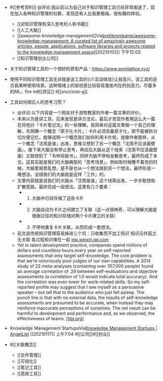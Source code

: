 - #[[参考资料]] @评论:我以前以为自己对于知识管理工具已经非常痴迷了，现在加入各种知识管理的社群，发现还有人比我更极端，很有趣的体验。
    - [[对知识管理有深入思考的人和书籍]]
    - [[人工大脑]]
    - [[awesome-knowledge-management]]Via[brettkromkamp/awesome-knowledge-management: A curated list of amazingly awesome articles, people, applications, software libraries and projects related to the knowledge management space](https://github.com/brettkromkamp/awesome-knowledge-management)[[20210103]] 下午12:03
    - [[知识管理创业公司]]
- 关于知识管理工具的一个很好的原型产品：https://www.semilattice.xyz/
- 使用不同知识管理工具无非就是该工具的{c1:互动体验}让我高兴，该工具的适合我某种使用场景。这种情绪上的愉悦感比较容易激发内在的创造力。尽量多的ML，fire in#[[洞见]] #[[srs/cloze-g]]
  
- 工具如何顺应人的思考习惯？
    - @评论:以下内容是一个网友对于游牧教室的作者一篇文章的评价。
    - 本来以为是讲工具，后来发现是讲方法论，最后才发现作者用这么大一篇在将他对「卡片笔记法」的一些理解。我简单对这篇文章做一个自己的理解，先明确一个概念「原子化卡片」：卡片必须具备原子化，即不能被拆分切方便记忆，能够说明一个概念我们如何利用卡片呢，就像作者那样，从一个概念「沈周是谁」出发，思维又想到了另一个概念「沈周不应该画壁画」，接下来大脑没有停止思考，再往后大脑从这个线索（沈周不应该画壁画）又联想到了「韦仲将能书」，同样大脑不停地发散思考，最终形成了本文。这其实就是我们的大脑典型的「思考场景」，例如有时候睡不着觉的时候，大脑里胡思乱想，是不是也从一个想法跳到另一个想法，最终形成一堆想法。没错我们的大脑就是这样「工作」的。
    - 文章内容就是说我们的大脑从「沈周是谁」这个线索出发，一步步联想和扩散思路，最终完成一段想法。这里有几个要素：
        - 1. 大脑中已经存储了这些卡片
        - 2. 大脑自动为卡片之间建立了关联（这一点很神奇，可以理解大脑是根据过往的知识存储对两个卡片建立的关联）
        - 3. 不停地重复卡片关联，从而形成一套想法。
    - 前文说传统知识管理容易掉进三个坑：只收集而不加工知识 知识元件孤立无关联 各过程知识堆在一起 [mp.weixin.qq.com](https://mp.weixin.qq.com/s?__biz=MzI0MjY5Nzk1OQ==&mid=2247484853&idx=1&sn=d82696a016f28d3c05cef0d4783a3b48&chksm=e979163dde0e9f2ba4785e92c083d7a1f946c7056bec6251afc0ff0b18729bda5ae1fb4da459)
    - Yet in talent development practice, companies spend millions of dollars and countless hours every year on self-reported assessments that only target self-knowledge. The core problem is that we’re notoriously poor judges of our own capabilities. A 2014 study of 22 meta-analyses (containing over 357,000 people) found an average correlation of .29 between self-evaluations and objective assessments (a correlation of 1.0 would indicate total accuracy). And the correlation was even lower for work-related skills. So my self-reported profile may suggest that I see myself as a persuasive speaker – but tell that to the audience who just fell asleep. The punch line is that with no external data, the results of self-knowledge assessments are presumed to be accurate, when instead they may reinforce inaccurate perceptions of ourselves. The net result can be harmful to development and performance and, as we observed, the effectiveness of teams. [[hbr.org]](https://hbr.org/2015/03/research-were-not-very-self-aware-especially-at-work)
- Knowledge Management StartupsVia[Knowledge Management Startups | AngelList](https://angel.co/knowledge-management) [[20210117]] 上午7:04
  #[[公司]]#[[创业]]
- #[[关联概念]]
    - [[文件管理]]
    - [[可视化]]
    - [[笔记工具]]
    - [[高效工具]]

